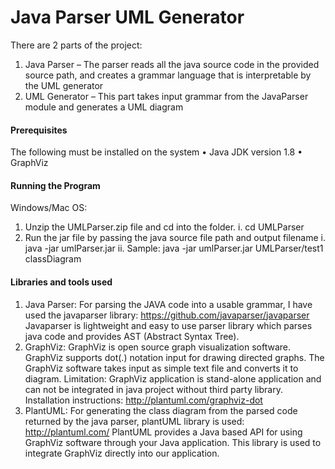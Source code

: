 # Java Parser UML Generator
There are 2 parts of the project:
1.	Java Parser – The parser reads all the java source code in the provided source path, and creates a grammar language that is interpretable by the UML generator
2.	UML Generator – This part takes input grammar from the JavaParser module and generates a UML diagram

#### Prerequisites
The following must be installed on the system
  •	Java JDK version 1.8
  •	GraphViz

#### Running the Program
Windows/Mac OS:
1.	Unzip the UMLParser.zip file and cd into the folder. 
  i.	cd <pathname> UMLParser
2.	Run the jar file by passing the java source file path and output filename
  i.	java -jar umlParser.jar <javafolderpath> <outputimagename>
  ii.	Sample: java -jar umlParser.jar UMLParser/test1 classDiagram

#### Libraries and tools used
1.	Java Parser: 
For parsing the JAVA code into a usable grammar, I have used the javaparser library: https://github.com/javaparser/javaparser
Javaparser is lightweight and easy to use parser library which parses java code and provides AST (Abstract Syntax Tree).
2.	GraphViz:
GraphViz is open source graph visualization software. GraphViz supports dot(.) notation input for drawing directed graphs. The GraphViz software takes input as simple text file and converts it to diagram.
Limitation: GraphViz application is stand-alone application and can not be integrated in java project without third party library.
Installation instructions: http://plantuml.com/graphviz-dot
3.	PlantUML: 
For generating the class diagram from the parsed code returned by the java parser, plantUML library is used: http://plantuml.com/
PlantUML provides a Java based API for using GraphViz software through your Java application. This library is used to integrate GraphViz directly into our application.

